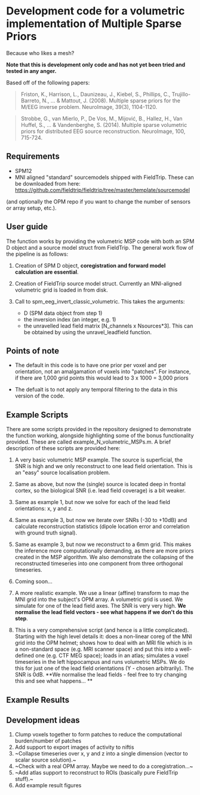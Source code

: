 # Development code for a volumetric implementation of Multiple Sparse Priors
Because who likes a mesh?

**Note that this is development only code and has not yet been tried and tested in any anger.**

Based off of the following papers:
>Friston, K., Harrison, L., Daunizeau, J., Kiebel, S., Phillips, C., Trujillo-Barreto, N., ... & Mattout, J. (2008). Multiple sparse priors for the M/EEG inverse problem. NeuroImage, 39(3), 1104-1120.

>Strobbe, G., van Mierlo, P., De Vos, M., Mijović, B., Hallez, H., Van Huffel, S., ... & Vandenberghe, S. (2014). Multiple sparse volumetric priors for distributed EEG source reconstruction. NeuroImage, 100, 715-724.

## Requirements
- SPM12
- MNI aligned "standard" sourcemodels shipped with FieldTrip. These can be downloaded from here: https://github.com/fieldtrip/fieldtrip/tree/master/template/sourcemodel 

(and optionally the OPM repo if you want to change the number of sensors or array setup, etc.).

## User guide
The function works by providing the volumetric MSP code with both an SPM D object and a source model struct from FieldTrip. The general work flow of the pipeline is as follows:

1. Creation of SPM D object, **coregistration and forward model calculation are essential**.

2. Creation of FieldTrip source model struct. Currently an MNI-aligned volumetric grid is loaded in from disk. 

3. Call to spm_eeg_invert_classic_volumetric. This takes the arguments:
   - D (SPM data object from step 1)
   - the inversion index (an integer, e.g. 1)
   - the unravelled lead field matrix [N_channels x Nsources*3]. This can be obtained by using the unravel_leadfield function.

## Points of note
- The default in this code is to have one prior per voxel and per orientation, not an amalgamation of voxels into "patches". For instance, if there are 1,000 grid points this would lead to 3 x 1000 = 3,000 priors

- The defualt is to not apply any temporal filtering to the data in this version of the code.


## Example Scripts
There are some scripts provided in the repository designed to demonstrate the function working, alongside highlighting some of the bonus functionality provided. These are called example_N_volumetric_MSPs.m. A brief description of these scripts are provided here:

1. A very basic volumetric MSP example. The source is superficial, the SNR is high and we only reconstruct to one lead field orientation. This is an "easy" source localisation problem.

2. Same as above, but now the (single) source is located deep in frontal cortex, so the biological SNR (i.e. lead field coverage) is a bit weaker.

3. Same as example 1, but now we solve for each of the lead field orientations: x, y and z.

4. Same as example 3, but now we iterate over SNRs (-30 to +10dB) and calculate reconstruction statistics (dipole location error and correlation with ground truth signal).

5. Same as example 3, but now we reconstruct to a 6mm grid. This makes the inference more computationally demanding, as there are more priors created in the MSP algorithm. We also demonstrate the collapsing of the reconstructed timeseries into one component from three orthogonal timeseries.

6. Coming soon...

7. A more realistic example. We use a linear (affine) transform to map the MNI grid into the subject's OPM array. A volumetric grid is used. We simulate for one of the lead field axes. The SNR is very very high. **We normalise the lead field vectors - see what happens if we don't do this step**.

8. This is a very comprehensive script (and hence is a little complicated). Starting with the high level details it: does a non-linear coreg of the MNI grid into the OPM helmet; shows how to deal with an MRI file which is in a non-standard space (e.g. MRI scanner space) and put this into a well-defined one (e.g. CTF MEG space); loads in an atlas; simulates a voxel timeseries in the left hippocampus and runs volumetric MSPs. We do this for just one of the lead field orientations (Y - chosen arbitrarily). The SNR is 0dB. **We normalise the lead fields - feel free to try changing this and see what happens...  **

## Example Results

## Development ideas
1. Clump voxels together to form patches to reduce the computational burden/number of patches
2. Add support to export images of activity to niftis
3. ~Collapse timeseries over x, y and z into a single dimension (vector to scalar source solution).~
4. ~Check with a real OPM array. Maybe we need to do a coregistration...~
5. ~Add atlas support to reconstruct to ROIs (basically pure FieldTrip stuff).~
6. Add example result figures
